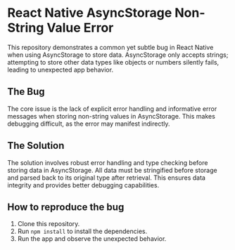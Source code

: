 # React Native AsyncStorage Non-String Value Error

This repository demonstrates a common yet subtle bug in React Native when using AsyncStorage to store data. AsyncStorage only accepts strings; attempting to store other data types like objects or numbers silently fails, leading to unexpected app behavior.

## The Bug

The core issue is the lack of explicit error handling and informative error messages when storing non-string values in AsyncStorage.  This makes debugging difficult, as the error may manifest indirectly.

## The Solution

The solution involves robust error handling and type checking before storing data in AsyncStorage.  All data must be stringified before storage and parsed back to its original type after retrieval.  This ensures data integrity and provides better debugging capabilities.

## How to reproduce the bug

1. Clone this repository.
2. Run `npm install` to install the dependencies.
3. Run the app and observe the unexpected behavior.
